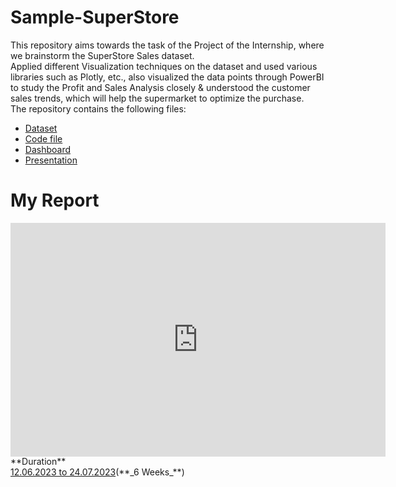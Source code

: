 # Sample-SuperStore
This repository aims towards the task of the Project of the Internship, where we  brainstorm the SuperStore Sales dataset. <br>
Applied different Visualization techniques on the dataset and used various libraries such as Plotly, etc., also visualized the data points through PowerBI to study the Profit and Sales Analysis closely & understood the customer sales trends, which will help the supermarket to optimize the purchase. <br>
The repository contains the following files:
- [Dataset](https://github.com/Krishnaa-tech/Sample-SuperStore/blob/b4227aacc4ad5b0129f6f07c95c240e0f2642430/SampleSuperstore.csv)
- [Code file](https://github.com/Krishnaa-tech/Sample-SuperStore/blob/b4227aacc4ad5b0129f6f07c95c240e0f2642430/SuperStore.ipynb)
- [Dashboard](https://github.com/Krishnaa-tech/Sample-SuperStore/blob/9eeeb9d9e883b5f3c625089543ed96f31ae54be3/dashboard.html)
- [Presentation]()
  <html>
<head>
<title>SuperStore Dashboard</title>
</head>
<body>

<h1>My Report</h1>

<!-- This is the embed code for the report -->
<iframe title="Report Section" width="600" height="373.5" src="https://app.powerbi.com/view?r=eyJrIjoiMzYzZmJhZTItODE4NC00YjNkLWIyMTctYWJmZTViZDk3MThjIiwidCI6IjE5MWRkNjBkLTA5MGEtNDQ1OS1hMDcxLWIwM2M4MGYzYWMzYiJ9" frameborder="0" allowFullScreen="true"></iframe>


</body>
</html>
**Duration** <br>
<ins>12.06.2023 to 24.07.2023</ins>(**_6 Weeks_**)
